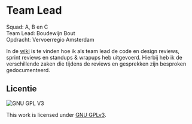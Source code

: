 # Team Lead
Squad: A, B en C
<br>
Team Lead: Boudewijn Bout
<br>
Opdracht: Vervoerregio Amsterdam

In de [wiki](/lose-your-head-team-lead/wiki) is te vinden hoe ik als team lead de code en design reviews, sprint reviews en standups & wrapups heb uitgevoerd. Hierbij heb ik de verschillende zaken die tijdens de reviews en gesprekken zijn besproken gedocumenteerd.

## Licentie

![GNU GPL V3](https://www.gnu.org/graphics/gplv3-127x51.png)

This work is licensed under [GNU GPLv3](./LICENSE).
